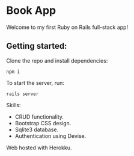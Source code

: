 # Book App

Welcome to my first Ruby on Rails full-stack app!

## Getting started:

Clone the repo and install dependencies:

```
npm i
```

To start the server, run:

```
rails server
```

Skills:

- CRUD functionality.
- Bootstrap CSS design.
- Sqlite3 database.
- Authentication using Devise.

Web hosted with Herokku.
